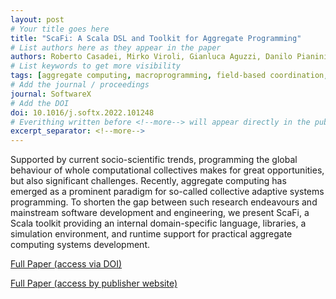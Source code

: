 ```yaml
---
layout: post
# Your title goes here
title: "ScaFi: A Scala DSL and Toolkit for Aggregate Programming"
# List authors here as they appear in the paper
authors: Roberto Casadei, Mirko Viroli, Gianluca Aguzzi, Danilo Pianini
# List keywords to get more visibility
tags: [aggregate computing, macroprogramming, field-based coordination, DSL, Scala]
# Add the journal / proceedings
journal: SoftwareX
# Add the DOI
doi: 10.1016/j.softx.2022.101248
# Everithing written before <!--more--> will appear directly in the publications page
excerpt_separator: <!--more-->
---
```


Supported by current socio-scientific trends, programming the global behaviour of whole computational collectives makes for great opportunities, but also significant challenges. Recently, aggregate computing has emerged as a prominent paradigm for so-called collective adaptive systems programming. To shorten the gap between such research endeavours and mainstream software development and engineering, we present ScaFi, a Scala toolkit providing an internal domain-specific language, libraries, a simulation environment, and runtime support for practical aggregate computing systems development.

<!--more-->

[Full Paper (access via DOI)](https://doi.org/10.1016/j.softx.2022.101248)

[Full Paper (access by publisher website)](https://www.sciencedirect.com/science/article/pii/S2352711022001662)